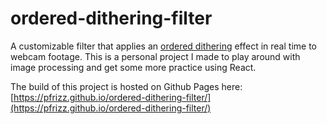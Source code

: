 # ordered-dithering-filter
A customizable filter that applies an [ordered dithering](https://en.wikipedia.org/wiki/Ordered_dithering) effect in real time to webcam footage. This is a personal project I made to play around with image processing and get some more practice using React.

The build of this project is hosted on Github Pages here: [https://pfrizz.github.io/ordered-dithering-filter/](https://pfrizz.github.io/ordered-dithering-filter/)
